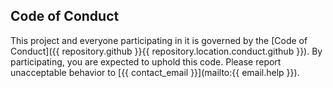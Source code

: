 ## Code of Conduct

This project and everyone participating in it is governed by the [Code of Conduct]({{ repository.github }}{{ repository.location.conduct.github }}). By participating, you are expected to uphold this code. Please report unacceptable behavior to [{{ contact_email }}](mailto:{{ email.help }}).
